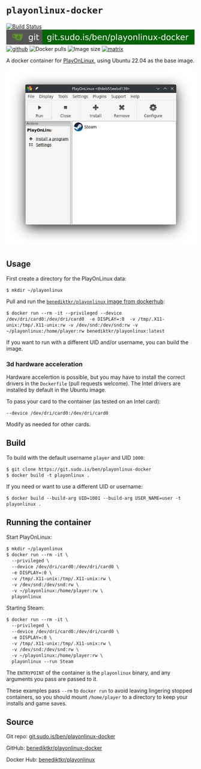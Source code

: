 # `playonlinux-docker`

[![Build Status](https://jenkins.sudo.is/buildStatus/icon?job=ben%2Fplayonlinux-docker%2Fmain&style=flat-square)](https://jenkins.sudo.is/job/ben/job/playonlinux-docker/job/main/)
[![git](docs/img/shields/git.sudo.is-ben-playonlinux-docker.svg)](https://git.sudo.is/ben/playonlinux-docker)
[![github](https://www.sudo.is/readmes/github-benediktkr.svg)](https://github.com/benediktkr/playonlinux-docker)
![Docker pulls](https://img.shields.io/docker/pulls/benediktkr/playonlinux?sort=semver&color=blue&style=flat-square)
![Image size](https://img.shields.io/docker/image-size/benediktkr/playonlinux/latest?sort=semver&label=size&style=flat-square)
[![matrix](https://www.sudo.is/readmes/matrix-ben-sudo.is.svg)](https://matrix.to/#/@ben:sudo.is)

A docker container for [PlayOnLinux](https://www.playonlinux.com/en/),
using Ubuntu 22.04 as the base image.

![Screenshot of PlayOnLinux running in Docker](docs/img/scrot.png#center)

## Usage

First create a directory for the PlayOnLinux data:

```console
$ mkdir ~/playonlinux
```

Pull and run the [`benediktkr/playonlinux` image from dockerhub](https://git.sudo.is/ben/playonlinux-docker/raw/branch/main/scrot.png):

```console
$ docker run --rm -it --privileged --device /dev/dri/card0:/dev/dri/card0  -e DISPLAY=:0  -v /tmp/.X11-unix:/tmp/.X11-unix:rw -v /dev/snd:/dev/snd:rw -v ~/playonlinux:/home/player:rw benediktkr/playonlinux:latest
```

If you want to run with a different UID and/or username, you can build the image.

### 3d hardware acceleration

Hardware accelertion is possible, but you may have to install the correct drivers in
the `Dockerfile` (pull requests welcome). The Intel drivers are installed by default
in the Ubuntu image.

To pass your card to the container (as tested on an Intel card):

```shell
--device /dev/dri/card0:/dev/dri/card0
```

Modify as needed for other cards.

## Build

To build with the default username `player` and UID `1000`:

```console
$ git clone https://git.sudo.is/ben/playonlinux-docker
$ docker build -t playonlinux .
```

If you need or want to use a different UID or username:

```console
$ docker build --build-arg UID=1001 --build-arg USER_NAME=user -t playonlinux .
```

## Running the container

Start PlayOnLinux:

```console
$ mkdir ~/playonlinux
$ docker run --rm -it \
  --privileged \
  --device /dev/dri/card0:/dev/dri/card0 \
  -e DISPLAY=:0 \
  -v /tmp/.X11-unix:/tmp/.X11-unix:rw \
  -v /dev/snd:/dev/snd:rw \
  -v ~/playonlinux:/home/player:rw \
  playonlinux
```

Starting Steam:

```console
$ docker run --rm -it \
  --privileged \
  --device /dev/dri/card0:/dev/dri/card0 \
  -e DISPLAY=:0 \
  -v /tmp/.X11-unix:/tmp/.X11-unix:rw \
  -v /dev/snd:/dev/snd:rw \
  -v ~/playonlinux:/home/player:rw \
  playonlinux --run Steam
```

The `ENTRYPOINT` of the container is the `playonlinux` binary, and any arguments you
pass are passed to it.

These examples pass `--rm` to `docker run` to avoid leaving lingering stopped containers,
so you should mount `/home/player` to a directory to keep your installs and game saves.

## Source

Git repo: [git.sudo.is/ben/playonlinux-docker](https://git.sudo.is/ben/playonlinux-docker)

GitHub: [benediktkr/playonlinux-docker](https://github.com/benediktkr/playonlinux-docker)

Docker Hub: [benediktkr/playonlinux](https://hub.docker.com/r/benediktkr/playonlinux)
